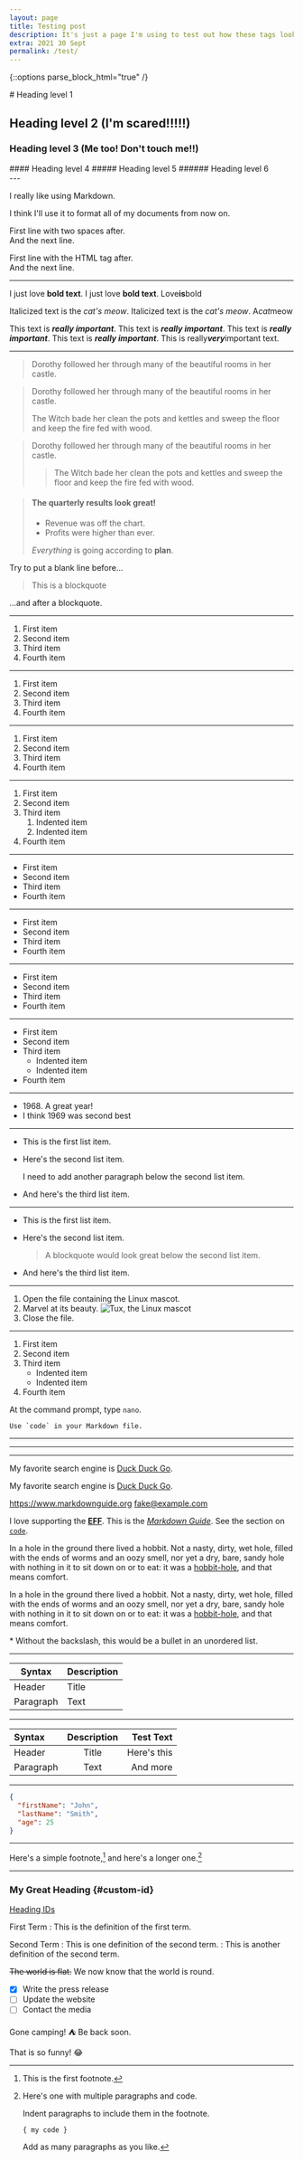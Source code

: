 ```yaml
---
layout: page
title: Testing post
description: It's just a page I'm using to test out how these tags look and such.
extra: 2021 30 Sept
permalink: /test/
---
```


{::options parse_block_html="true" /}
<div class="content_cir">
# Heading level 1
<h2 class="scared">Heading level 2 (I'm scared!!!!!)</h2>
<h3 class="scaredhover">Heading level 3 (Me too! Don't touch me!!)</h3>
#### Heading level 4
##### Heading level 5
###### Heading level 6
</div>
---

I really like using Markdown.

I think I'll use it to format all of my documents from now on.

First line with two spaces after.  
And the next line.

First line with the HTML tag after.<br>
And the next line.

---

I just love **bold text**.
I just love __bold text__.
Love**is**bold

Italicized text is the *cat's meow*.
Italicized text is the _cat's meow_.
A*cat*meow

This text is ***really important***.
This text is ___really important___.
This text is __*really important*__.
This text is **_really important_**.
This is really***very***important text.

---

> Dorothy followed her through many of the beautiful rooms in her castle.

> Dorothy followed her through many of the beautiful rooms in her castle.
>
> The Witch bade her clean the pots and kettles and sweep the floor and keep the fire fed with wood.

> Dorothy followed her through many of the beautiful rooms in her castle.
>
>> The Witch bade her clean the pots and kettles and sweep the floor and keep the fire fed with wood.

> #### The quarterly results look great!
>
> - Revenue was off the chart.
> - Profits were higher than ever.
>
>  *Everything* is going according to **plan**.

Try to put a blank line before...

> This is a blockquote

...and after a blockquote.

---

1. First item
2. Second item
3. Third item
4. Fourth item

---

1. First item
1. Second item
1. Third item
1. Fourth item

---

1. First item
8. Second item
3. Third item
5. Fourth item

---

1. First item
2. Second item
3. Third item
    1. Indented item
    2. Indented item
4. Fourth item

---

- First item
- Second item
- Third item
- Fourth item

---

* First item
* Second item
* Third item
* Fourth item

---

+ First item
+ Second item
+ Third item
+ Fourth item

---

- First item
- Second item
- Third item
    - Indented item
    - Indented item
- Fourth item

---

- 1968\. A great year!
- I think 1969 was second best

---

*   This is the first list item.
*   Here's the second list item.

    I need to add another paragraph below the second list item.

*   And here's the third list item.

---

*   This is the first list item.
*   Here's the second list item.

    > A blockquote would look great below the second list item.

*   And here's the third list item.

---

1.  Open the file containing the Linux mascot.
2.  Marvel at its beauty.
    ![Tux, the Linux mascot](/assets/images/skullfavicon.png)
3.  Close the file.

---

1. First item
2. Second item
3. Third item
    - Indented item
    - Indented item
4. Fourth item

At the command prompt, type `nano`.

``Use `code` in your Markdown file.``

***

---

_________________

My favorite search engine is [Duck Duck Go](https://duckduckgo.com).

My favorite search engine is [Duck Duck Go](https://duckduckgo.com "The best search engine for privacy").

<https://www.markdownguide.org>
<fake@example.com>

I love supporting the **[EFF](https://eff.org)**.
This is the *[Markdown Guide](https://www.markdownguide.org)*.
See the section on [`code`](#code).

In a hole in the ground there lived a hobbit. Not a nasty, dirty, wet hole, filled with the ends
of worms and an oozy smell, nor yet a dry, bare, sandy hole with nothing in it to sit down on or to
eat: it was a [hobbit-hole](https://en.wikipedia.org/wiki/Hobbit#Lifestyle "Hobbit lifestyles"), and that means comfort.

In a hole in the ground there lived a hobbit. Not a nasty, dirty, wet hole, filled with the ends
of worms and an oozy smell, nor yet a dry, bare, sandy hole with nothing in it to sit down on or to
eat: it was a [hobbit-hole][1], and that means comfort.

[1]: <https://en.wikipedia.org/wiki/Hobbit#Lifestyle> "Hobbit lifestyles"

\* Without the backslash, this would be a bullet in an unordered list.

---

| Syntax      | Description |
| ----------- | ----------- |
| Header      | Title       |
| Paragraph   | Text        |

---

| Syntax      | Description | Test Text     |
| :---        |    :----:   |          ---: |
| Header      | Title       | Here's this   |
| Paragraph   | Text        | And more      |

---

```json
{
  "firstName": "John",
  "lastName": "Smith",
  "age": 25
}
```

---

Here's a simple footnote,[^1] and here's a longer one.[^bignote]

[^1]: This is the first footnote.

[^bignote]: Here's one with multiple paragraphs and code.

    Indent paragraphs to include them in the footnote.

    `{ my code }`

    Add as many paragraphs as you like.

---

### My Great Heading {#custom-id}

[Heading IDs](#heading-ids)

First Term
: This is the definition of the first term.

Second Term
: This is one definition of the second term.
: This is another definition of the second term.

~~The world is flat.~~ We now know that the world is round.

- [x] Write the press release
- [ ] Update the website
- [ ] Contact the media

Gone camping! :tent: Be back soon.

That is so funny! :joy:
